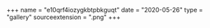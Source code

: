 +++
name = "e10qrf4iozygkbtpbkguqt"
date = "2020-05-26"
type = "gallery"
sourceextension = ".png"
+++
